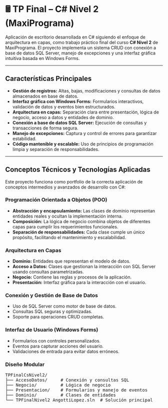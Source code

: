 <h1>🖩 TP Final – C# Nivel 2 (MaxiPrograma)</h1>
<p>
Aplicación de escritorio desarrollada en C# siguiendo el enfoque de arquitectura en capas, como trabajo práctico final del curso <strong>C# Nivel 2</strong> de MaxiPrograma.  
El proyecto implementa un sistema CRUD con conexión a base de datos SQL Server, manejo de excepciones y una interfaz gráfica intuitiva basada en Windows Forms.
</p>

<hr>

<h2>Características Principales</h2>
<ul>
  <li><strong>Gestión de registros:</strong> Altas, bajas, modificaciones y consultas de datos almacenados en base de datos.</li>
  <li><strong>Interfaz gráfica con Windows Forms:</strong> Formularios interactivos, validación de datos y eventos bien estructurados.</li>
  <li><strong>Arquitectura en capas:</strong> Separación clara entre presentación, lógica de negocio, acceso a datos y entidades de dominio.</li>
  <li><strong>Conexión a base de datos SQL Server:</strong> Ejecución de consultas y transacciones de forma segura.</li>
  <li><strong>Manejo de excepciones:</strong> Captura y control de errores para garantizar estabilidad.</li>
  <li><strong>Código mantenible y escalable:</strong> Uso de principios de programación limpia y separación de responsabilidades.</li>
</ul>

<hr>

<h2>Conceptos Técnicos y Tecnologías Aplicadas</h2>
<p>
Este proyecto funciona como portfolio de la correcta aplicación de conceptos intermedios y avanzados de desarrollo con C#:
</p>

<h3>Programación Orientada a Objetos (POO)</h3>
<ul>
  <li><strong>Abstracción y encapsulamiento:</strong> Las clases de dominio representan entidades reales y ocultan la implementación interna.</li>
  <li><strong>Composición:</strong> La lógica de negocio combina objetos de diferentes capas para cumplir los requerimientos funcionales.</li>
  <li><strong>Separación de responsabilidades:</strong> Cada clase cumple un único propósito, facilitando el mantenimiento y escalabilidad.</li>
</ul>

<h3>Arquitectura en Capas</h3>
<ul>
  <li><strong>Dominio:</strong> Entidades que representan el modelo de datos.</li>
  <li><strong>Acceso a Datos:</strong> Clases que gestionan la interacción con SQL Server usando consultas parametrizadas.</li>
  <li><strong>Negocio:</strong> Contiene las reglas y procesos de la aplicación.</li>
  <li><strong>Presentación:</strong> Interfaz gráfica para la interacción con el usuario.</li>
</ul>

<h3>Conexión y Gestión de Base de Datos</h3>
<ul>
  <li>Uso de SQL Server como motor de base de datos.</li>
  <li>Consultas SQL seguras y optimizadas.</li>
  <li>Soporte para operaciones CRUD completas.</li>
</ul>

<h3>Interfaz de Usuario (Windows Forms)</h3>
<ul>
  <li>Formularios con controles personalizados.</li>
  <li>Eventos para capturar acciones del usuario.</li>
  <li>Validaciones de entrada para evitar datos erróneos.</li>
</ul>

<h3>Diseño Modular</h3>
<pre>
TPFinalCsNivel2/
├── AccesoDatos/     # Conexión y consultas SQL
├── Negocio/         # Lógica de negocio
├── Presentacion/    # Formularios y manejo de eventos
├── Dominio/         # Clases de entidades
└── TPFinalNivel2_AngottiLopez.sln  # Solución principal
</pre>
